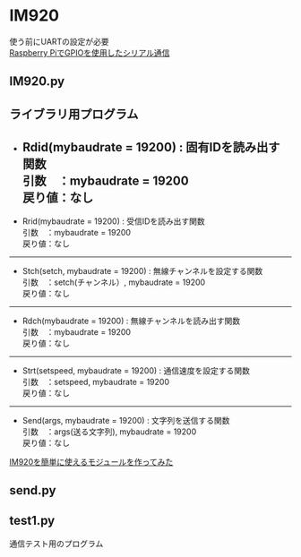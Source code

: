 # IM920
使う前にUARTの設定が必要  
[Raspberry PiでGPIOを使用したシリアル通信](https://www.ingenious.jp/raspberry-pi/2019/03/gpio-uart/)

## IM920.py
ライブラリ用プログラム
---
- Rdid(mybaudrate = 19200) : 固有IDを読み出す関数  
  引数　：mybaudrate = 19200  
  戻り値：なし  
  ---
- Rrid(mybaudrate = 19200) : 受信IDを読み出す関数  
  引数　：mybaudrate = 19200  
  戻り値：なし
---
- Stch(setch, mybaudrate = 19200) : 無線チャンネルを設定する関数  
  引数　：setch(チャンネル）, mybaudrate = 19200  
  戻り値：なし  
---
- Rdch(mybaudrate = 19200) : 無線チャンネルを読み出す関数  
  引数　：mybaudrate = 19200  
  戻り値：なし  
---
- Strt(setspeed, mybaudrate = 19200) : 通信速度を設定する関数  
  引数　：setspeed, mybaudrate = 19200  
  戻り値：なし  
---
- Send(args, mybaudrate = 19200) : 文字列を送信する関数  
  引数　：args(送る文字列), mybaudrate = 19200  
  戻り値：なし  

[IM920を簡単に使えるモジュールを作ってみた](https://www.autumn-color.com/archives/298)

## send.py


## test1.py
通信テスト用のプログラム
